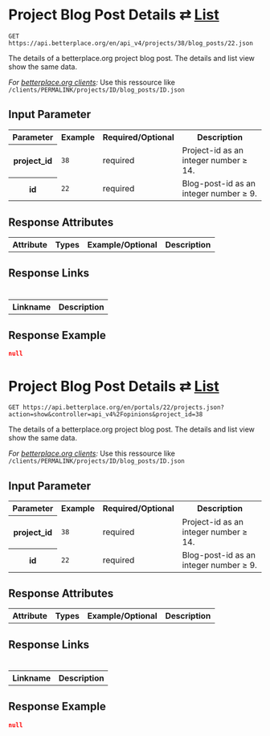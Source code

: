 
# Project Blog Post Details ⇄ [List](blog_post_list.md)

```nginx
GET https://api.betterplace.org/en/api_v4/projects/38/blog_posts/22.json
```

The details of a betterplace.org project blog post.
The details and list view show the same data.

*For [betterplace.org clients](README.md#client-api):*
Use this ressource like `/clients/PERMALINK/projects/ID/blog_posts/ID.json`


## Input Parameter

<table>
  <tr>
    <th>Parameter</th>
    <th>Example</th>
    <th>Required/Optional</th>
    <th>Description</th>
  </tr>
  <tr>
    <th>project_id</th>
    <td><code>38</code></td>
    <td>required</td>
    <td>Project-id as an integer number ≥ 14.</td>
  </tr>
  <tr>
    <th>id</th>
    <td><code>22</code></td>
    <td>required</td>
    <td>Blog-post-id as an integer number ≥ 9.</td>
  </tr>
</table>

## Response Attributes

<table>
  <tr>
    <th>Attribute</th>
    <th>Types</th>
    <th>Example/Optional</th>
    <th>Description</th>
  </tr>
</table>

## Response Links
#
<table>
  <tr>
    <th>Linkname</th>
    <th>Description</th>
  </tr>
</table>

## Response Example

```json
null
```


# Project Blog Post Details ⇄ [List](blog_post_list.md)

```nginx
GET https://api.betterplace.org/en/portals/22/projects.json?action=show&controller=api_v4%2Fopinions&project_id=38
```

The details of a betterplace.org project blog post.
The details and list view show the same data.

*For [betterplace.org clients](README.md#client-api):*
Use this ressource like `/clients/PERMALINK/projects/ID/blog_posts/ID.json`


## Input Parameter

<table>
  <tr>
    <th>Parameter</th>
    <th>Example</th>
    <th>Required/Optional</th>
    <th>Description</th>
  </tr>
  <tr>
    <th>project_id</th>
    <td><code>38</code></td>
    <td>required</td>
    <td>Project-id as an integer number ≥ 14.</td>
  </tr>
  <tr>
    <th>id</th>
    <td><code>22</code></td>
    <td>required</td>
    <td>Blog-post-id as an integer number ≥ 9.</td>
  </tr>
</table>

## Response Attributes

<table>
  <tr>
    <th>Attribute</th>
    <th>Types</th>
    <th>Example/Optional</th>
    <th>Description</th>
  </tr>
</table>

## Response Links
#
<table>
  <tr>
    <th>Linkname</th>
    <th>Description</th>
  </tr>
</table>

## Response Example

```json
null
```

